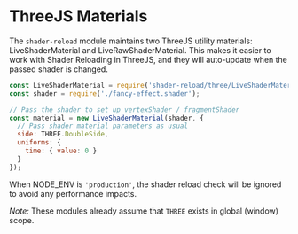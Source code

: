 # ThreeJS Materials

The `shader-reload` module maintains two ThreeJS utility materials: LiveShaderMaterial and LiveRawShaderMaterial. This makes it easier to work with Shader Reloading in ThreeJS, and they will auto-update when the passed shader is changed.

```js
const LiveShaderMaterial = require('shader-reload/three/LiveShaderMaterial');
const shader = require('./fancy-effect.shader');

// Pass the shader to set up vertexShader / fragmentShader
const material = new LiveShaderMaterial(shader, {
  // Pass shader material parameters as usual
  side: THREE.DoubleSide,
  uniforms: {
    time: { value: 0 }
  }
});
```

When NODE_ENV is `'production'`, the shader reload check will be ignored to avoid any performance impacts.

_Note:_ These modules already assume that `THREE` exists in global (window) scope.